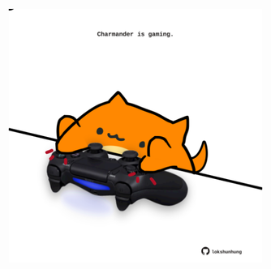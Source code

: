 <!-- built at 07/03/2024, 16:00:55 UTC -->
<p align="center">
  <img width="500" height="500" src="./ReadmeImage.svg">
</p>
